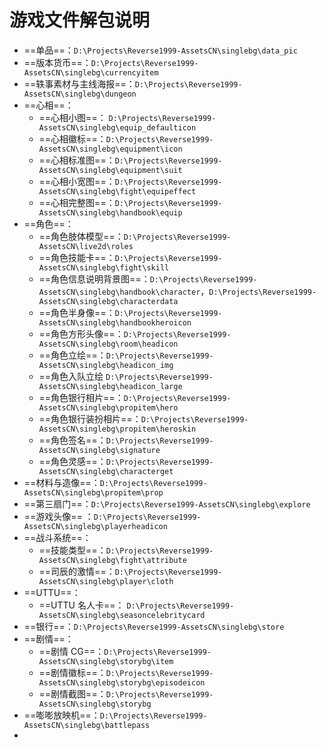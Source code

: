 # 游戏文件解包说明

- ==单品==：`D:\Projects\Reverse1999-AssetsCN\singlebg\data_pic`
- ==版本货币==：`D:\Projects\Reverse1999-AssetsCN\singlebg\currencyitem`
- ==轶事素材与主线海报==：`D:\Projects\Reverse1999-AssetsCN\singlebg\dungeon`
- ==心相==：
	- ==心相小图==： `D:\Projects\Reverse1999-AssetsCN\singlebg\equip_defaulticon`
	- ==心相徽标==：`D:\Projects\Reverse1999-AssetsCN\singlebg\equipment\icon`
	- ==心相标准图==：`D:\Projects\Reverse1999-AssetsCN\singlebg\equipment\suit`
	- ==心相小宽图==：`D:\Projects\Reverse1999-AssetsCN\singlebg\fight\equipeffect`
	- ==心相完整图==：`D:\Projects\Reverse1999-AssetsCN\singlebg\handbook\equip`
- ==角色==：
	- ==角色肢体模型==：`D:\Projects\Reverse1999-AssetsCN\live2d\roles`
	- ==角色技能卡==：`D:\Projects\Reverse1999-AssetsCN\singlebg\fight\skill`
	- ==角色信息说明背景图==：`D:\Projects\Reverse1999-AssetsCN\singlebg\handbook\character`，`D:\Projects\Reverse1999-AssetsCN\singlebg\characterdata`
	- ==角色半身像==：`D:\Projects\Reverse1999-AssetsCN\singlebg\handbookheroicon`
	- ==角色方形头像==：`D:\Projects\Reverse1999-AssetsCN\singlebg\room\headicon`
	- ==角色立绘==：`D:\Projects\Reverse1999-AssetsCN\singlebg\headicon_img`
	- ==角色入队立绘 `D:\Projects\Reverse1999-AssetsCN\singlebg\headicon_large`
	- ==角色银行相片==：`D:\Projects\Reverse1999-AssetsCN\singlebg\propitem\hero`
	- ==角色银行装扮相片==：`D:\Projects\Reverse1999-AssetsCN\singlebg\propitem\heroskin`
	- ==角色签名==：`D:\Projects\Reverse1999-AssetsCN\singlebg\signature`
	- ==角色灵感==：`D:\Projects\Reverse1999-AssetsCN\singlebg\characterget`
- ==材料与造像==：`D:\Projects\Reverse1999-AssetsCN\singlebg\propitem\prop`
- ==第三扇门==：`D:\Projects\Reverse1999-AssetsCN\singlebg\explore`
- ==游戏头像== ：`D:\Projects\Reverse1999-AssetsCN\singlebg\playerheadicon`
- ==战斗系统==：
	- ==技能类型==：`D:\Projects\Reverse1999-AssetsCN\singlebg\fight\attribute`
	- ==司辰的激情==：`D:\Projects\Reverse1999-AssetsCN\singlebg\player\cloth`
- ==UTTU==：
	- ==UTTU 名人卡==： `D:\Projects\Reverse1999-AssetsCN\singlebg\seasoncelebritycard`
- ==银行==：`D:\Projects\Reverse1999-AssetsCN\singlebg\store`
- ==剧情==：
	- ==剧情 CG==：`D:\Projects\Reverse1999-AssetsCN\singlebg\storybg\item`
	- ==剧情徽标==：`D:\Projects\Reverse1999-AssetsCN\singlebg\storybg\episodeicon`
	- ==剧情截图==：`D:\Projects\Reverse1999-AssetsCN\singlebg\storybg`
- ==嘭嘭放映机==：`D:\Projects\Reverse1999-AssetsCN\singlebg\battlepass`
- 